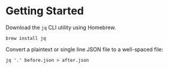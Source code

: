 # Getting Started

Download the `jq` CLI utility using Homebrew.

`brew install jq`

Convert a plaintext or single line JSON file to a well-spaced file:
```
jq '.' before.json > after.json
```
